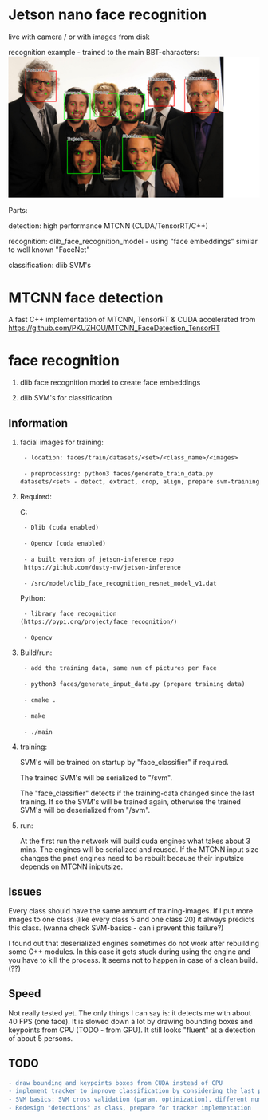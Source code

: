 # Jetson nano face recognition

live with camera / or with images from disk

recognition example - trained to the main BBT-characters:
![alt text](https://github.com/Daniel595/BBT-faces/blob/master/test/result/96.png)


Parts:

detection: high performance MTCNN  (CUDA/TensorRT/C++)

recognition: dlib_face_recognition_model - using "face embeddings" similar to well known "FaceNet"

classification: dlib SVM's 


# MTCNN face detection

A fast C++ implementation of MTCNN, TensorRT & CUDA accelerated from https://github.com/PKUZHOU/MTCNN_FaceDetection_TensorRT

# face recognition

1. dlib face recognition model to create face embeddings
    
    
2. dlib SVM's for classification
    


## Information

1. facial images for training: 

        - location: faces/train/datasets/<set>/<class_name>/<images> 
    
        - preprocessing: python3 faces/generate_train_data.py datasets/<set> - detect, extract, crop, align, prepare svm-training 
        
    
2. Required:

    C:

        - Dlib (cuda enabled)
    
        - Opencv (cuda enabled)
    
        - a built version of jetson-inference repo 
        https://github.com/dusty-nv/jetson-inference
    
        - /src/model/dlib_face_recognition_resnet_model_v1.dat
    
    
    
    Python: 
    
        - library face_recognition (https://pypi.org/project/face_recognition/)
    
        - Opencv
    
    
3. Build/run: 

        - add the training data, same num of pictures per face
        
        - python3 faces/generate_input_data.py (prepare training data)

        - cmake .
    
        - make
    
        - ./main


4. training:
 
    SVM's will be trained on startup by "face_classifier" if required. 
    
    The trained SVM's will be serialized to "/svm". 
    
    The "face_classifier" detects if the training-data changed since the last training. If so the SVM's will be trained again, otherwise the trained SVM's will be deserialized from "/svm".
    
    
5. run:
    
    At the first run the network will build cuda engines what takes about 3 mins. The engines will be serialized and reused. If the MTCNN input size changes the pnet engines need to be rebuilt because their inputsize depends on MTCNN iniputsize.
    

## Issues

Every class should have the same amount of training-images. If I put more images to one class (like every class 5 and one class 20) it always predicts this class. (wanna check SVM-basics - can i prevent this failure?) 


I found out that deserialized engines sometimes do not work after rebuilding some C++ modules. In this case it gets stuck during using the engine and you have to kill the process. It seems not to happen in case of a clean build. (??)

## Speed

Not really tested yet. The only things I can say is: it detects me with about 40 FPS (one face). It is slowed down a lot by drawing bounding boxes and keypoints from CPU (TODO - from GPU). It still looks "fluent" at a detection of about 5 persons.

## TODO
```diff
- draw bounding and keypoints boxes from CUDA instead of CPU
- implement tracker to improve classification by considering the last predictions for the tracked face
- SVM basics: SVM cross validation (param. optimization), different number of training samples
- Redesign "detections" as class, prepare for tracker implementation
```
